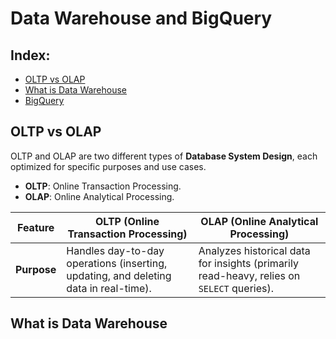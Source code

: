 # Data Warehouse and BigQuery

## Index:
- [OLTP vs OLAP](#oltp-vs-olap)
- [What is Data Warehouse](#what-is-data-warehouse)
- [BigQuery](#bigquery)

## OLTP vs OLAP
OLTP and OLAP are two different types of **Database System Design**, each optimized for specific purposes and use cases.

- **OLTP**: Online Transaction Processing.
- **OLAP**: Online Analytical Processing.

| Feature          | OLTP (Online Transaction Processing)                  | OLAP (Online Analytical Processing)                |
|------------------|-------------------------------------------------------|---------------------------------------------------|
| **Purpose**      | Handles day-to-day operations (inserting, updating, and deleting data in real-time). | Analyzes historical data for insights (primarily read-heavy, relies on `SELECT` queries). |



## What is Data Warehouse


